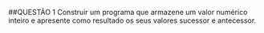 ##QUESTÃO 1
Construir um programa que armazene um valor numérico inteiro e
apresente como resultado os seus valores sucessor e antecessor.
